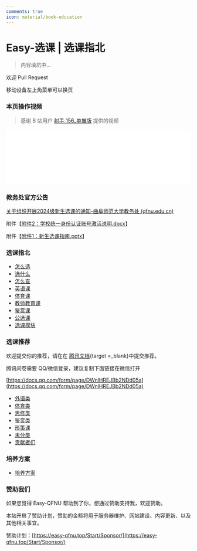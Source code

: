 ```yaml
---
comments: true
icon: material/book-education
---
```


# Easy-选课 | 选课指北

> 内容填坑中...

欢迎 Pull Request

移动设备左上角菜单可以换页

### 本页操作视频

> 感谢 B 站用户 [射手 156\_单推版](https://space.bilibili.com/3537121858030303#/) 提供的视频

<iframe src="//player.bilibili.com/player.html?isOutside=true&aid=112983476932013&bvid=BV1DHpreJE5h&cid=500001653920323&p=1&autoplay=0" style="width: 100%; height: auto;" scrolling="no" border="0" frameborder="no" framespacing="0" allowfullscreen="true"> </iframe>

### 教务处官方公告

[关于组织开展2024级新生选课的通知-曲阜师范大学教务处 (qfnu.edu.cn)](https://jwc.qfnu.edu.cn/info/1103/7061.htm#/)

附件【[附件2：学校统一身份认证账号激活说明.docx](https://jwc.qfnu.edu.cn/system/_content/download.jsp?urltype=news.DownloadAttachUrl&owner=1485250630&wbfileid=14974327)】

附件【[附件1：新生选课指南.pptx](https://jwc.qfnu.edu.cn/system/_content/download.jsp?urltype=news.DownloadAttachUrl&owner=1485250630&wbfileid=14974326)】

### 选课指北

- [怎么选](/Easy-SelectCourse/Selection-Guide/How-to-Select/)
- [选什么](/Easy-SelectCourse/Selection-Guide/What-to-Select/)
- [怎么查](/Easy-SelectCourse/Selection-Guide/How-to-Find/)
- [英语课](/Easy-SelectCourse/Selection-Guide/English/)
- [体育课](/Easy-SelectCourse/Selection-Guide/Sports/)
- [教师教育课](/Easy-SelectCourse/Selection-Guide/Teacher-Education/)
- [鉴赏课](/Easy-SelectCourse/Selection-Guide/Criticism/)
- [公选课](/Easy-SelectCourse/Selection-Guide/Public-Elective/)
- [选课模块](/Easy-SelectCourse/Selection-Guide/Selection-Module/)

### 选课推荐

欢迎提交你的推荐，请在在 [腾讯文档](https://docs.qq.com/form/page/DWnlHREJBb2NDd05a){target =\_blank}中提交推荐。

腾讯问卷需要 QQ/微信登录，建议复制下面链接在微信打开

[https://docs.qq.com/form/page/DWnlHREJBb2NDd05a](https://docs.qq.com/form/page/DWnlHREJBb2NDd05a)

- [外语类](/Easy-SelectCourse/Curriculum-Recommend/Foreign-Language/)
- [体育类](/Easy-SelectCourse/Curriculum-Recommend/Sports/)
- [思修类](/Easy-SelectCourse/Curriculum-Recommend/Thinking/)
- [鉴赏类](/Easy-SelectCourse/Curriculum-Recommend/Criticism/)
- [形策课](/Easy-SelectCourse/Curriculum-Recommend/Politics/)
- [未分类](/Easy-SelectCourse/Curriculum-Recommend/Others/)
- [贡献者们](/Easy-SelectCourse/Curriculum-Recommend/Contributors/)

### 培养方案

- [培养方案](/Easy-SelectCourse/Curriculum/)

### 赞助我们

如果您觉得 Easy-QFNU 帮助到了你，想通过赞助支持我，欢迎赞助。

本站开启了赞助计划，赞助的金额将用于服务器维护、网站建设、内容更新、以及其他相关事宜。

赞助计划：[https://easy-qfnu.top/Start/Sponsor/](https://easy-qfnu.top/Start/Sponsor/)
